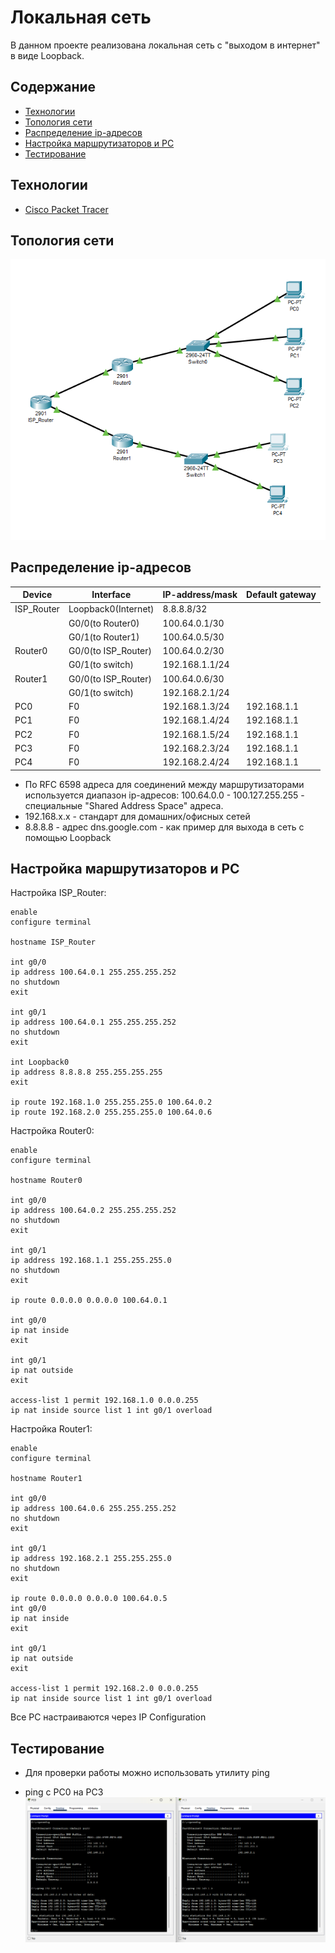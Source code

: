# Локальная сеть
В данном проекте реализована локальная сеть с "выходом в интернет" в виде Loopback. 

## Содержание
- [Технологии](#технологии)
- [Топология сети](#топология-сети)
- [Распределение ip-адресов](#распределение-ip-адресов)
- [Настройка маршрутизаторов и PC](#настройка-маршрутизаторов-и-pc)
- [Тестирование](#тестирование)

## Технологии
- [Cisco Packet Tracer](https://www.netacad.com/cisco-packet-tracer)

## Топология сети
![Топология сети](https://github.com/notforhealth/Network-engineering/blob/main/CPT_project/images/Network_topology.png)

## Распределение ip-адресов
| Device | Interface | IP-address/mask | Default gateway |
| --- | --- | --- | --- |
| ISP_Router | Loopback0(Internet) | 8.8.8.8/32 ||
|| G0/0(to Router0) | 100.64.0.1/30 ||
|| G0/1(to Router1) | 100.64.0.5/30 ||
| Router0 | G0/0(to ISP_Router) | 100.64.0.2/30 ||
|| G0/1(to switch) | 192.168.1.1/24 ||
| Router1 | G0/0(to ISP_Router) | 100.64.0.6/30 ||
|| G0/1(to switch) | 192.168.2.1/24 ||
| PC0 | F0 | 192.168.1.3/24 | 192.168.1.1 |
| PC1 | F0 | 192.168.1.4/24 | 192.168.1.1 |
| PC2 | F0 | 192.168.1.5/24 | 192.168.1.1 |
| PC3 | F0 | 192.168.2.3/24 | 192.168.1.1 |
| PC4 | F0 | 192.168.2.4/24 | 192.168.1.1 |

- По RFC 6598 адреса для соединений между маршрутизаторами используется диапазон ip-адресов: 100.64.0.0 - 100.127.255.255 - специальные "Shared Address Space" адреса.
- 192.168.x.x - стандарт для домашних/офисных сетей
- 8.8.8.8 - адрес dns.google.com - как пример для выхода в сеть с помощью Loopback

## Настройка маршрутизаторов и PC
Настройка ISP_Router:
``````
enable
configure terminal

hostname ISP_Router

int g0/0
ip address 100.64.0.1 255.255.255.252
no shutdown
exit

int g0/1
ip address 100.64.0.1 255.255.255.252
no shutdown
exit

int Loopback0
ip address 8.8.8.8 255.255.255.255
exit

ip route 192.168.1.0 255.255.255.0 100.64.0.2
ip route 192.168.2.0 255.255.255.0 100.64.0.6

``````

Настройка Router0:
``````
enable
configure terminal

hostname Router0

int g0/0
ip address 100.64.0.2 255.255.255.252
no shutdown
exit

int g0/1
ip address 192.168.1.1 255.255.255.0
no shutdown
exit

ip route 0.0.0.0 0.0.0.0 100.64.0.1

int g0/0
ip nat inside
exit

int g0/1
ip nat outside
exit

access-list 1 permit 192.168.1.0 0.0.0.255
ip nat inside source list 1 int g0/1 overload

``````

Настройка Router1:
``````
enable
configure terminal

hostname Router1

int g0/0
ip address 100.64.0.6 255.255.255.252
no shutdown
exit

int g0/1
ip address 192.168.2.1 255.255.255.0
no shutdown
exit

ip route 0.0.0.0 0.0.0.0 100.64.0.5
int g0/0
ip nat inside
exit

int g0/1
ip nat outside
exit

access-list 1 permit 192.168.2.0 0.0.0.255
ip nat inside source list 1 int g0/1 overload

``````

Все PC настраиваются через IP Configuration

## Тестирование

- Для проверки работы можно использовать утилиту ping

- ping с PC0 на PC3
![Проверка с помощью ping](https://github.com/notforhealth/Network-engineering/blob/main/CPT_project/images/ping.png)








